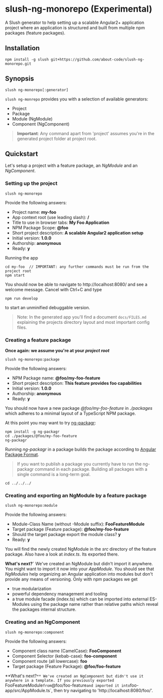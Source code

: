 # slush-ng-monorepo (Experimental)

A Slush generator to help setting up a scalable Angular2+ application project
where an application is structured and built from multiple npm packages
(feature packages).

## Installation

```
npm install -g slush git+https://github.com/about-code/slush-ng-monorepo.git
```

## Synopsis
```
slush ng-monorepo[:generator]
```

`slush ng-monrepo` provides you with a selection of available generators:

- Project
- Package
- Module (NgModule)
- Component (NgComponent)

> **Important**: Any command apart from 'project' assumes you're in the generated
project folder at project root.

## Quickstart

Let's setup a project with a feature package, an *NgModule* and an *NgComponent*.

### Setting up the project

```
slush ng-monorepo
```

Provide the following answers:
- Project name: **my-foo**
- App context root (use leading slash): **/**
- Title to use in browser tabs: **My Foo Application**
- NPM Package Scope: **@foo**
- Short project description: **A scalable Angular2 application setup**
- Initial version: **1.0.0**
- Authorship: **anonymous**
- Ready: **y**

Running the app
```
cd my-foo  // IMPORTANT: any further commands must be run from the project root
npm start
```
You should now be able to navigate to http://localhost:8080/ and see a welcome
message. Cancel with Ctrl+C and type
```
npm run develop
```
to start an unminified debuggable version.

> Note: In the generated app you'll find a document `docs/FILES.md` explaining
the projects directory layout and most important config files.

### Creating a feature package

**Once again: we assume you're at your *project root***

```
slush ng-monorepo:package
```
Provide the following answers:
- NPM Package name: **@foo/my-foo-feature**
- Short project description: **This feature provides foo capabilities**
- Initial version: **1.0.0**
- Authorship: **anonymous**
- Ready: **y**

You should now have a new package *@foo/my-foo-feature* in *./packages* which
adheres to a minimal layout of a TypeScript NPM package.

At this point you may want to try [ng-packagr](https://github.com/dherges/ng-packagr):
```
npm install -g ng-packagr
cd ./packages/@foo/my-foo-feature
ng-packagr
```
Running *ng-packagr* in a package builds the package according to
[Angular Package Format](https://docs.google.com/document/d/1CZC2rcpxffTDfRDs6p1cfbmKNLA6x5O-NtkJglDaBVs/preview).

> If you want to publish a package you currently have to run the ng-packagr
command in each package. Building all packages with a single command is a
long-term goal.

```
cd ../../../
```

### Creating and exporting an NgModule by a feature package
```
slush ng-monorepo:module
```
Provide the following answers:
- Module-Class Name (without -Module suffix): **FooFeatureModule**
- Target package (Feature package): **@foo/my-foo-feature**
- Should the target package export the module class? **y**
- Ready: **y**

You will find the newly created NgModule in the *src* directory of the feature
package. Also have a look at *index.ts*. Its exported there.

**What's next?`**
We've created an NgModule but didn't import it anywhere. You might want to import
it now into your *AppModule*. You should see that *NgModules* help
organizing an Angular application into modules but don't provide any means of
versioning. Only with npm packages we get
- true modularization
- powerful dependency management and tooling
- a true module facade (index.ts) which can be imported into external ES-Modules
using the package name rather than relative paths which reveal the packages
internal structure.

### Creating and an NgComponent
```
slush ng-monorepo:component
```
Provide the following answers:
- Component class name (CamelCase): **FooComponent**
- Component Selector (kebab-case): **foo-component**
- Component route (all lowercase): **foo**
- Target package (Feature Package): **@foo/foo-feature**

**What's next?`**
We've created an NgComponent but didn't use it anywhere in a template.
If you previously exported `FooFeatureModule` from `@foo/foo-feature` and
imported it into `foo-app/src/AppModule.ts`, then try navigating to
'http://localhost:8080/foo/'.
